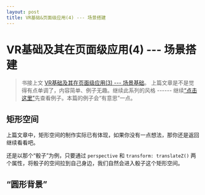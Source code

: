 ```yaml
---
layout: post
title: VR基础&页面级应用(4) --- 场景搭建
---
```


# VR基础及其在页面级应用(4) --- 场景搭建

> 书接上文 [VR基础及其在页面级应用(3) --- 场景基础](/2016/12/07/vr_acceleration.html)。
> 上篇文章是不是觉得有点单调了，内容简单、例子无趣。继续此系列的风格 ------ 继续[“点击这里”](#anchor1)先查看例子。本篇的例子会“有意思”一点。

## 矩形空间

上篇文章中，矩形空间的制作实际已有体现，如果你没有一点想法，那你还是返回继续看看吧。

还是以那个“骰子”为例，只要通过 `perspective` 和 `transform: translateZ()` 两个属性，将骰子的空间拉到自己身边，我们自然会进入骰子这个矩形空间。



## “圆形背景”

